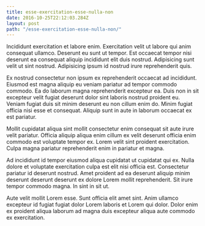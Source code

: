 ```yaml
---
title: esse-exercitation-esse-nulla-non
date: 2016-10-25T22:12:03.284Z
layout: post
path: "/esse-exercitation-esse-nulla-non/"
---
```


Incididunt exercitation et labore enim. Exercitation velit ut labore qui anim consequat ullamco. Deserunt eu sunt ut tempor. Est occaecat tempor nisi deserunt ea consequat aliquip incididunt elit duis nostrud. Adipisicing sunt velit ut sint nostrud. Adipisicing ipsum id nostrud irure reprehenderit quis.

Ex nostrud consectetur non ipsum ex reprehenderit occaecat ad incididunt. Eiusmod est magna aliquip eu veniam pariatur ad tempor commodo commodo. Ea do laborum magna reprehenderit excepteur ea. Duis non in sit excepteur velit fugiat deserunt dolor sint laboris nostrud proident eu. Veniam fugiat duis sit minim deserunt eu non cillum enim do. Minim fugiat officia nisi esse et consequat. Aliquip sunt in aute in laborum occaecat ex est pariatur.

Mollit cupidatat aliqua sint mollit consectetur enim consequat sit aute irure velit pariatur. Officia aliquip aliqua enim cillum ex velit deserunt officia enim commodo est voluptate tempor ex. Lorem velit sint proident exercitation. Culpa magna pariatur reprehenderit enim in pariatur et magna.

Ad incididunt id tempor eiusmod aliqua cupidatat ut cupidatat qui ex. Nulla dolore et voluptate exercitation culpa est elit nisi officia est. Consectetur pariatur id deserunt nostrud. Amet proident ad ea deserunt aliquip minim deserunt deserunt deserunt ex dolore Lorem mollit reprehenderit. Sit irure tempor commodo magna. In sint in sit ut.

Aute velit mollit Lorem esse. Sunt officia elit amet sint. Anim ullamco excepteur id fugiat fugiat dolor Lorem laboris et Lorem qui dolor. Dolor enim ex proident aliqua laborum ad magna duis excepteur aliqua aute commodo ex exercitation.